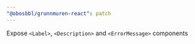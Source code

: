 ```yaml
---
"@obosbbl/grunnmuren-react": patch
---
```


Expose `<Label>`, `<Description>` and `<ErrorMessage>` components
